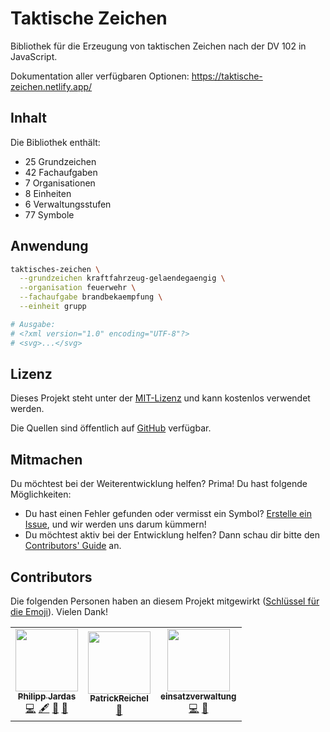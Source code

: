 # Taktische Zeichen

Bibliothek für die Erzeugung von taktischen Zeichen nach der DV 102 in JavaScript.

Dokumentation aller verfügbaren Optionen: https://taktische-zeichen.netlify.app/

## Inhalt

Die Bibliothek enthält:

<!-- STATISTICS:START -->

- 25 Grundzeichen
- 42 Fachaufgaben
- 7 Organisationen
- 8 Einheiten
- 6 Verwaltungsstufen
- 77 Symbole

<!-- STATISTICS:END -->

## Anwendung

```bash
taktisches-zeichen \
  --grundzeichen kraftfahrzeug-gelaendegaengig \
  --organisation feuerwehr \
  --fachaufgabe brandbekaempfung \
  --einheit grupp

# Ausgabe:
# <?xml version="1.0" encoding="UTF-8"?>
# <svg>...</svg>
```

<!-- FOOTER:START -->

## Lizenz

Dieses Projekt steht unter der [MIT-Lizenz](https://opensource.org/licenses/MIT) und kann kostenlos verwendet werden.

Die Quellen sind öffentlich auf [GitHub](https://github.com/phjardas/taktische-zeichen) verfügbar.

## Mitmachen

Du möchtest bei der Weiterentwicklung helfen? Prima! Du hast folgende Möglichkeiten:

- Du hast einen Fehler gefunden oder vermisst ein Symbol? [Erstelle ein Issue](https://github.com/phjardas/taktische-zeichen/issues/new), und wir werden uns darum kümmern!
- Du möchtest aktiv bei der Entwicklung helfen? Dann schau dir bitte den [Contributors' Guide](https://github.com/phjardas/taktische-zeichen/blob/main/CONTRIBUTING.md) an.

## Contributors

Die folgenden Personen haben an diesem Projekt mitgewirkt ([Schlüssel für die Emoji](https://allcontributors.org/docs/de/emoji-key)). Vielen Dank!

<!-- ALL-CONTRIBUTORS-LIST:START - Do not remove or modify this section -->
<!-- prettier-ignore-start -->
<!-- markdownlint-disable -->
<table>
  <tr>
    <td align="center"><a href="https://jardas.de/"><img src="https://avatars.githubusercontent.com/u/1437300?v=4?s=100" width="100px;" alt=""/><br /><sub><b>Philipp Jardas</b></sub></a><br /><a href="https://github.com/phjardas/taktische-zeichen/commits?author=phjardas" title="Code">💻</a> <a href="#content-phjardas" title="Content">🖋</a> <a href="https://github.com/phjardas/taktische-zeichen/commits?author=phjardas" title="Documentation">📖</a> <a href="#projectManagement-phjardas" title="Project Management">📆</a></td>
    <td align="center"><a href="https://github.com/PatrickReichel"><img src="https://avatars.githubusercontent.com/u/59778648?v=4?s=100" width="100px;" alt=""/><br /><sub><b>PatrickReichel</b></sub></a><br /><a href="#userTesting-einsatzverwaltung" title="User Testing">📓</a></td>
    <td align="center"><a href="https://github.com/einsatzverwaltung"><img src="https://avatars.githubusercontent.com/u/59615464?v=4?s=100" width="100px;" alt=""/><br /><sub><b>einsatzverwaltung</b></sub></a><br /><a href="https://github.com/phjardas/taktische-zeichen/commits?author=einsatzverwaltung" title="Code">💻</a> <a href="#userTesting-einsatzverwaltung" title="User Testing">📓</a></td>
  </tr>
</table>

<!-- markdownlint-restore -->
<!-- prettier-ignore-end -->

<!-- ALL-CONTRIBUTORS-LIST:END -->

<!-- FOOTER:END -->
